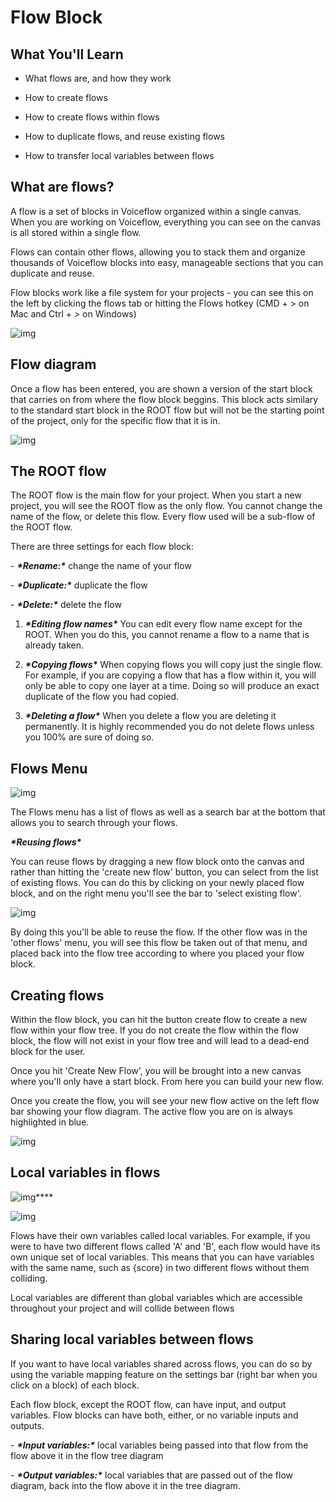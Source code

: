 # Flow Block

## What You'll Learn



- What flows are, and how they work

- How to create flows

- How to create flows within flows

- How to duplicate flows, and reuse existing flows

- How to transfer local variables between flows



## What are flows?



A flow is a set of blocks in Voiceflow organized within a single canvas. When you are working on Voiceflow, everything you can see on the canvas is all stored within a single flow. 



Flows can contain other flows, allowing you to stack them and organize thousands of Voiceflow blocks into easy, manageable sections that you can duplicate and reuse.

Flow blocks work like a file system for your projects - you can see this on the left by clicking the flows tab or hitting the Flows hotkey (CMD + > on Mac and Ctrl + > on Windows)

![img](https://i.imgur.com/lCdCmxm.png)



## Flow diagram

Once a flow has been entered, you are shown a version of the start block that carries on from where the flow block beggins. This block acts similary to the standard start block in the ROOT flow but will not be the starting point of the project, only for the specific flow that it is in.

![img](https://i.imgur.com/doEKJSL.png)



## The ROOT flow



The ROOT flow is the main flow for your project. When you start a new project, you will see the ROOT flow as the only flow. You cannot change the name of the flow, or delete this flow. Every flow used will be a sub-flow of the ROOT flow.



There are three settings for each flow block:



\- ***\*Rename:\**** change the name of your flow

\- ***\*Duplicate:\**** duplicate the flow

\- ***\*Delete:\**** delete the flow



1. ***\*Editing flow names\**** You can edit every flow name except for the ROOT. When you do this, you cannot rename a flow to a name that is already taken. 

2. ***\*Copying flows\**** When copying flows you will copy just the single flow. For example, if you are copying a flow that has a flow within it, you will only be able to copy one layer at a time. Doing so will produce an exact duplicate of the flow you had copied.

3. ***\*Deleting a flow\**** When you delete a flow you are deleting it permanently. It is highly recommended you do not delete flows unless you 100% are sure of doing so.



## Flows Menu



![img](https://i.imgur.com/X8CWBhz.png)



The Flows menu has a list of flows as well as a search bar at the bottom that allows you to search through your flows.

***\*Reusing flows\****



You can reuse flows by dragging a new flow block onto the canvas and rather than hitting the 'create new flow' button, you can select from the list of existing flows. You can do this by clicking on your newly placed flow block, and on the right menu you'll see the bar to 'select existing flow'.



![img](https://downloads.intercomcdn.com/i/o/110239689/5a9a905604340395ec69fe80/image.png)



By doing this you'll be able to reuse the flow. If the other flow was in the 'other flows' menu, you will see this flow be taken out of that menu, and placed back into the flow tree according to where you placed your flow block.



## Creating flows



Within the flow block, you can hit the button create flow to create a new flow within your flow tree. If you do not create the flow within the flow block, the flow will not exist in your flow tree and will lead to a dead-end block for the user.



Once you hit 'Create New Flow', you will be brought into a new canvas where you'll only have a start block. From here you can build your new flow.



Once you create the flow, you will see your new flow active on the left flow bar showing your flow diagram. The active flow you are on is always highlighted in blue.



![img](https://downloads.intercomcdn.com/i/o/110239839/ec4f81add1252cb5c30df76f/image.png)



## Local variables in flows



![img](https://i.imgur.com/9AKANpZ.png)****

![img](https://i.imgur.com/E8dBXgn.png)

Flows have their own variables called local variables. For example, if you were to have two different flows called 'A' and 'B', each flow would have its own unique set of local variables. This means that you can have variables with the same name, such as {score} in two different flows without them colliding.



Local variables are different than global variables which are accessible throughout your project and will collide between flows



## Sharing local variables between flows



If you want to have local variables shared across flows, you can do so by using the variable mapping feature on the settings bar (right bar when you click on a block) of each block.



Each flow block, except the ROOT flow, can have input, and output variables. Flow blocks can have both, either, or no variable inputs and outputs.



\- ***\*Input variables:\**** local variables being passed into that flow from the flow above it in the flow tree diagram

\- ***\*Output variables:\**** local variables that are passed out of the flow diagram, back into the flow above it in the tree diagram. 

